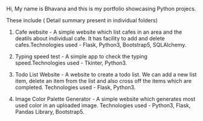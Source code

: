 Hi, My name is Bhavana and this is my portfolio showcasing Python projecs.

These include ( Detail summary present in individual folders)

1. Cafe website - A simple website which list cafes in an area and the deatils about individual cafe. It has facility to add and delete cafes.Technologies used - Flask, Python3, Bootstrap5, SQLAlchemy.

2. Typing speed test - A simple app to check the typing speed.Technologies used - Tkinter, Python3.

3. Todo List Website - A website to create a todo list. We can add a new list item, delete an item from the list and also cross off the items which are completed. Technologies used - Flask, Python3.

4. Image Color Palette Generator - A simple website which generates most used color in an uploaded image. Technologies used - Python3, Flask, Pandas Library, Bootstrap5.
